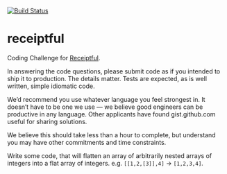[![Build Status](https://travis-ci.org/dperuo/receiptful.svg?branch=master)](https://travis-ci.org/dperuo/receiptful)

receiptful
==========

Coding Challenge for [Receiptful](https://receiptful.com/).

In answering the code questions, please submit code as if you intended to ship it to production. The details matter. Tests are expected, as is well written, simple idiomatic code.

We’d recommend you use whatever language you feel strongest in. It doesn’t have to be one we use — we believe good engineers can be productive in any language. Other applicants have found gist.github.com useful for sharing solutions.

We believe this should take less than a hour to complete, but understand you may have other commitments and time constraints.

Write some code, that will flatten an array of arbitrarily nested arrays of integers into a flat array of integers. e.g. `[[1,2,[3]],4]` -> `[1,2,3,4]`.
